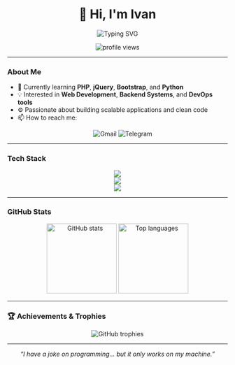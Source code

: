 <h1 align="center">👋 Hi, I'm Ivan</h1>

<p align="center">
  <img src="https://readme-typing-svg.demolab.com?font=Fira+Code&size=24&duration=2500&pause=800&color=F78DA7&center=true&vCenter=true&width=435&lines=Front+Endk+Developer;Back+End_Developer;Full+Stack+Developer" alt="Typing SVG" />
</p>

<p align="center">
  <img src="https://komarev.com/ghpvc/?username=zoranderius&label=Profile%20views&color=0e75b6&style=flat" alt="profile views" />
</p>

---

### About Me
- 🌱 Currently learning **PHP**, **jQuery**, **Bootstrap**, and **Python**  
- 💡 Interested in **Web Development**, **Backend Systems**, and **DevOps tools**  
- ⚙️ Passionate about building scalable applications and clean code  
- 📫 How to reach me:
  <p align="center">
  <a href="mailto:ostrovka123@gmail.com" style="text-decoration:none;">
    <img src="https://img.shields.io/badge/Gmail-%23D14836?style=for-the-badge&logo=gmail&logoColor=white" alt="Gmail" />
  </a>
  <a href="https://t.me/AshAlTor" target="_blank" style="text-decoration:none;">
    <img src="https://img.shields.io/badge/Telegram-%2326A5E4?style=for-the-badge&logo=telegram&logoColor=white" alt="Telegram" />
  </a>
</p>

---

### Tech Stack

<p align="center">
  <!-- Frontend -->
  <img src="https://skillicons.dev/icons?i=html,css,js,react,redux,bootstrap,figma" />
  <br/>
  <!-- Backend -->
  <img src="https://skillicons.dev/icons?i=nodejs,express,php,python,java" />
  <br/>
  <!-- Database & DevOps -->
  <img src="https://skillicons.dev/icons?i=mysql,postgresql,mongodb,docker,aws,jenkins,linux,git" />
</p>

---

### GitHub Stats

<p align="center">
  <img src="https://github-readme-stats.vercel.app/api?username=ZorAnderius&show_icons=true&theme=tokyonight&hide_border=true" height="160" alt="GitHub stats" />
  <img src="https://github-readme-stats.vercel.app/api/top-langs/?username=ZorAnderius&layout=compact&theme=tokyonight&hide_border=true" height="160" alt="Top languages" />
</p>


---

### 🏆 Achievements & Trophies

<p align="center">
  <img src="https://github-profile-trophy.vercel.app/?username=zoranderius&theme=onedark&margin-w=10&margin-h=10&no-frame=true" alt="GitHub trophies" />
</p>

---

<p align="center">
  <em>“I have a joke on programming… but it only works on my machine.”</em>
</p>
